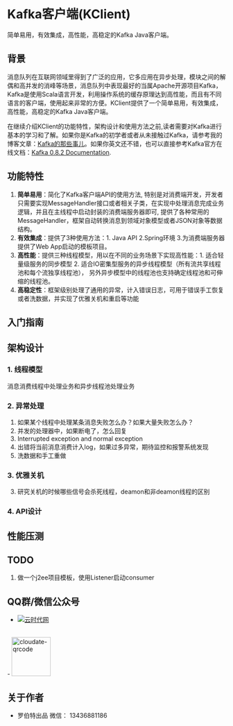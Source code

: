 # Kafka客户端(KClient)

简单易用，有效集成，高性能，高稳定的Kafka Java客户端。

## 背景

消息队列在互联网领域里得到了广泛的应用，它多应用在异步处理，模块之间的解偶和高并发的消峰等场景，消息队列中表现最好的当属Apache开源项目Kafka，Kafka是使用Scala语言开发，利用操作系统的缓存原理达到高性能，而且有不同语言的客户端，使用起来非常的方便。KClient提供了一个简单易用，有效集成，高性能，高稳定的Kafka Java客户端。

在继续介绍KClient的功能特性，架构设计和使用方法之前,读者需要对Kafka进行基本的学习和了解。如果你是Kafka的初学者或者从未接触过Kafka，请参考我的博客文章：[Kafka的那些事儿](http://cloudate.net/?p=1763)。如果你英文还不错，也可以直接参考Kafka官方在线文档：[Kafka 0.8.2 Documentation](kafka.apache.org/documentation.html).

## 功能特性

1. **简单易用**：简化了Kafka客户端API的使用方法, 特别是对消费端开发，开发者只需要实现MessageHandler接口或者相关子类，在实现中处理消息完成业务逻辑，并且在主线程中启动封装的消费端服务器即可, 提供了各种常用的MessageHandler，框架自动转换消息到领域对象模型或者JSON对象等数据结构。
2. **有效集成**：提供了3种使用方法：1. Java API 2.Spring环境 3.为消费端服务器提供了Web App启动的模板项目。 
3. **高性能**：提供三种线程模型，用以在不同的业务场景下实现高性能：1. 适合轻量级服务的同步模型 2. 适合IO密集型服务的异步线程模型（所有流共享线程池和每个流独享线程池）， 另外异步模型中的线程池也支持确定线程池和可伸缩的线程池。
4. **高稳定性**：框架级别处理了通用的异常，计入错误日志，可用于错误手工恢复或者洗数据，并实现了优雅关机和重启等功能

## 入门指南

## 架构设计

### 1. 线程模型

消息消费线程中处理业务和异步线程池处理业务

### 2. 异常处理

1. 如果某个线程中处理某条消息失败怎么办？如果大量失败怎么办？
2. 并发的处理器中，如果断电了，怎么回复
3. Interrupted exception and normal exception
4. 出错将当前消息消费计入log，如果过多异常，期待监控和报警系统发现
5. 洗数据和手工重做

### 3. 优雅关机

3. 研究关机的时候哪些信号会杀死线程，deamon和非deamon线程的区别

### 4. API设计

## 性能压测

## TODO

1. 做一个j2ee项目模板，使用Listener启动consumer

## QQ群/微信公众号
- <a target="_blank" href="http://shang.qq.com/wpa/qunwpa?idkey=ff0d7d34f32c87dbd9aa56499a7478cd93e0e1d44288b9f6987a043818a1ad01"><img border="0" src="http://pub.idqqimg.com/wpa/images/group.png" alt="云时代网" title="云时代网"></a>
<br>
- <a href="http://cloudate.net/wp-content/uploads/2015/01/cloudate-qrcode.jpg"><img src="http://cloudate.net/wp-content/uploads/2015/01/cloudate-qrcode.jpg" alt="cloudate-qrcode" width="90" height="90" class="alignnone size-full wp-image-1138" /></a>

## 关于作者
- 罗伯特出品   微信： 13436881186